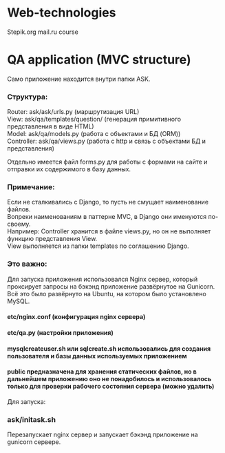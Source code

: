 # Web-technologies
Stepik.org mail.ru course

# QA application (MVC structure)
Само приложение находится внутри папки ASK.  

### Структура:
Router: ask/ask/urls.py (маршрутизация URL)  
View: ask/qa/templates/question/ (генерация примитивного представления в виде HTML)  
Model: ask/qa/models.py (работа с объектами и БД (ORM))  
Controller: ask/qa/views.py (работа с http и связь с объектами БД и представления)  
  
Отдельно имеется файл forms.py для работы с формами на сайте и отправки их содержимого в базу данных.  


### Примечание:
Если не сталкивались с Django, то пусть не смущает наименование файлов.    
Вопреки наименованиям в паттерне MVC, в Django они именуются по-своему.  
Например: 
Controller хранится в файле views.py, но он не выполняет функцию представления View.  
View выполняется из папки templates по соглашению Django.  
  
### Это важно:
Для запуска приложения использовался Nginx сервер, который проксирует запросы на бэкэнд приложение развёрнутое на Gunicorn.  
Всё это было развёрнуто на Ubuntu, на котором было установлено MySQL.
#### etc/nginx.conf (конфигурация nginx сервера)
#### etc/qa.py (настройки приложения)
#### mysqlcreateuser.sh или sqlcreate.sh использовались для создания пользователя и базы данных используемых приложением
#### public предназначена для хранения статических файлов, но в дальнейшем приложению оно не понадобилось и использовалось только для проверки рабочего состояния сервера (можно удалить)

Для запуска:
### ask/initask.sh
Перезапускает nginx сервер и запускает бэкэнд приложение на gunicorn сервере.


